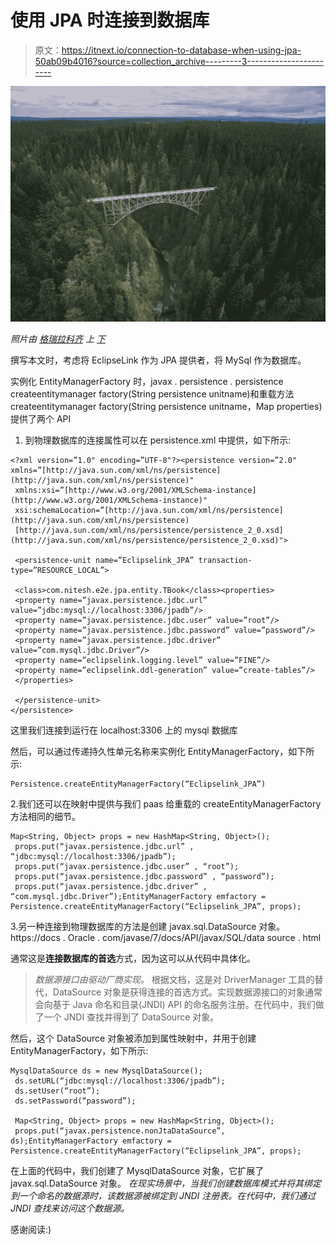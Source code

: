 # 使用 JPA 时连接到数据库

> 原文：<https://itnext.io/connection-to-database-when-using-jpa-50ab09b4016?source=collection_archive---------3----------------------->

![](img/2a58ecc5ad17e50c3b530b36f1d0caa2.png)

*照片由* [*格瑞拉科齐*](https://unsplash.com/photos/uGS_R4r46Cw?utm_source=unsplash&utm_medium=referral&utm_content=creditCopyText) *上* [*下*](https://unsplash.com/search/photos/connection?utm_source=unsplash&utm_medium=referral&utm_content=creditCopyText)

撰写本文时，考虑将 EclipseLink 作为 JPA 提供者，将 MySql 作为数据库。

实例化 EntityManagerFactory 时，javax . persistence . persistence
createentitymanager factory(String persistence unitname)和重载方法
createentitymanager factory(String persistence unitname，Map properties)提供了两个 API

1.  到物理数据库的连接属性可以在 persistence.xml
    中提供，如下所示:

```
<?xml version=”1.0" encoding=”UTF-8"?><persistence version=”2.0" xmlns=”[http://java.sun.com/xml/ns/persistence](http://java.sun.com/xml/ns/persistence)"
 xmlns:xsi=”[http://www.w3.org/2001/XMLSchema-instance](http://www.w3.org/2001/XMLSchema-instance)" 
 xsi:schemaLocation=”[http://java.sun.com/xml/ns/persistence](http://java.sun.com/xml/ns/persistence) 
 [http://java.sun.com/xml/ns/persistence/persistence_2_0.xsd](http://java.sun.com/xml/ns/persistence/persistence_2_0.xsd)">

 <persistence-unit name=”Eclipselink_JPA” transaction-type=”RESOURCE_LOCAL”>

 <class>com.nitesh.e2e.jpa.entity.TBook</class><properties>
 <property name=”javax.persistence.jdbc.url” value=”jdbc:mysql://localhost:3306/jpadb”/>
 <property name=”javax.persistence.jdbc.user” value=”root”/>
 <property name=”javax.persistence.jdbc.password” value=”password”/>
 <property name=”javax.persistence.jdbc.driver” value=”com.mysql.jdbc.Driver”/>
 <property name=”eclipselink.logging.level” value=”FINE”/>
 <property name=”eclipselink.ddl-generation” value=”create-tables”/>
 </properties>

 </persistence-unit>
</persistence>
```

这里我们连接到运行在 localhost:3306 上的 mysql 数据库

然后，可以通过传递持久性单元名称来实例化 EntityManagerFactory，如下所示:

```
Persistence.createEntityManagerFactory(“Eclipselink_JPA”)
```

2.我们还可以在映射中提供与我们 paas 给重载的 createEntityManagerFactory 方法相同的细节。

```
Map<String, Object> props = new HashMap<String, Object>();
 props.put(“javax.persistence.jdbc.url” , “jdbc:mysql://localhost:3306/jpadb”);
 props.put(“javax.persistence.jdbc.user” , “root”);
 props.put(“javax.persistence.jdbc.password” , “password”);
 props.put(“javax.persistence.jdbc.driver” , “com.mysql.jdbc.Driver”);EntityManagerFactory emfactory = Persistence.createEntityManagerFactory(“Eclipselink_JPA”, props); 
```

3.另一种连接到物理数据库的方法是创建 javax.sql.DataSource 对象。
https://docs . Oracle . com/javase/7/docs/API/javax/SQL/data source . html

通常这是**连接数据库的首选**方式，因为这可以从代码中具体化。

> *数据源接口由驱动厂商实现。*
> 根据文档，这是对 DriverManager 工具的替代，DataSource 对象是获得连接的首选方式。实现数据源接口的对象通常会向基于 Java 命名和目录(JNDI) API 的命名服务注册。在代码中，我们做了一个 JNDI 查找并得到了 DataSource 对象。

然后，这个 DataSource 对象被添加到属性映射中，并用于创建 EntityManagerFactory，如下所示:

```
MysqlDataSource ds = new MysqlDataSource();
 ds.setURL(“jdbc:mysql://localhost:3306/jpadb”);
 ds.setUser(“root”);
 ds.setPassword(“password”);

 Map<String, Object> props = new HashMap<String, Object>();
 props.put(“javax.persistence.nonJtaDataSource”, ds);EntityManagerFactory emfactory = Persistence.createEntityManagerFactory(“Eclipselink_JPA”, props);
```

在上面的代码中，我们创建了 MysqlDataSource 对象，它扩展了 javax.sql.DataSource 对象。
*在现实场景中，当我们创建数据库模式并将其绑定到一个命名的数据源时，该数据源被绑定到 JNDI 注册表。在代码中，我们通过 JNDI 查找来访问这个数据源。*

感谢阅读:)